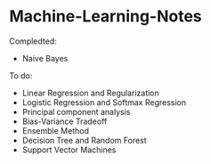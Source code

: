# Machine-Learning-Notes
Compledted:
* Naive Bayes


To do:
* Linear Regression and Regularization
* Logistic Regression and Softmax Regression
* Principal component analysis
* Bias-Variance Tradeoff
* Ensemble Method
* Decision Tree and Random Forest
* Support Vector Machines
